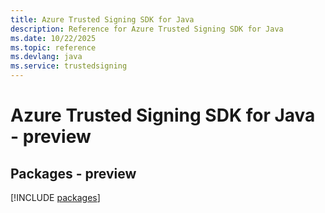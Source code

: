 ```yaml
---
title: Azure Trusted Signing SDK for Java
description: Reference for Azure Trusted Signing SDK for Java
ms.date: 10/22/2025
ms.topic: reference
ms.devlang: java
ms.service: trustedsigning
---
```

# Azure Trusted Signing SDK for Java - preview
## Packages - preview
[!INCLUDE [packages](trusted-signing-index.md)]